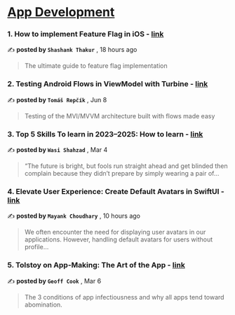 
<h1><a href=https://medium.com/tag/mobile-app-development/recommended target="_blank" rel="noopener noreferrer">App Development</a></h1>
<h3>1. How to implement Feature Flag in iOS - <a href=https://medium.com/@swiftbyshanks/how-to-implement-feature-flag-in-ios-605955aede7c?source=tag_recommended_feed---------0-84----------mobile_app_development----------815297c1_bc7a_45cc_89bf_5cf27011f1c4------- target="_blank" rel="noopener noreferrer">link</a></h3>

✍️ **posted by `Shashank Thakur`** <date> , 18 hours ago</date>

<blockquote>The ultimate guide to feature flag implementation</blockquote>

<h3>2. Testing Android Flows in ViewModel with Turbine - <a href=https://medium.com/proandroiddev/testing-android-flows-in-viewmodel-with-turbine-ea9bae7e811a?source=tag_recommended_feed---------1-107----------mobile_app_development----------815297c1_bc7a_45cc_89bf_5cf27011f1c4------- target="_blank" rel="noopener noreferrer">link</a></h3>

✍️ **posted by `Tomáš Repčík`** <date> , Jun 8</date>

<blockquote>Testing of the MVI/MVVM architecture built with flows made easy</blockquote>

<h3>3. Top 5 Skills To learn in 2023–2025: How to learn - <a href=https://medium.com/@wasishahzad/top-5-skills-to-learn-in-2023-2025-how-to-learn-b8e404ba4efb?source=tag_recommended_feed---------2-85----------mobile_app_development----------815297c1_bc7a_45cc_89bf_5cf27011f1c4------- target="_blank" rel="noopener noreferrer">link</a></h3>

✍️ **posted by `Wasi Shahzad`** <date> , Mar 4</date>

<blockquote>“The future is bright, but fools run straight ahead and get blinded then complain because they didn’t prepare by simply wearing a pair of…</blockquote>

<h3>4. Elevate User Experience: Create Default Avatars in SwiftUI - <a href=https://medium.com/@thecuriousdev/elevate-user-experience-create-default-avatars-in-swiftui-177117000c0e?source=tag_recommended_feed---------3-84----------mobile_app_development----------815297c1_bc7a_45cc_89bf_5cf27011f1c4------- target="_blank" rel="noopener noreferrer">link</a></h3>

✍️ **posted by `Mayank Choudhary`** <date> , 10 hours ago</date>

<blockquote>We often encounter the need for displaying user avatars in our applications. However, handling default avatars for users without profile…</blockquote>

<h3>5. Tolstoy on App-Making: The Art of the App - <a href=https://medium.com/entrepreneur-s-handbook/tolstoy-on-app-making-the-art-of-the-app-2aba5f3e5d60?source=tag_recommended_feed---------4-107----------mobile_app_development----------815297c1_bc7a_45cc_89bf_5cf27011f1c4------- target="_blank" rel="noopener noreferrer">link</a></h3>

✍️ **posted by `Geoff Cook`** <date> , Mar 6</date>

<blockquote>The 3 conditions of app infectiousness and why all apps tend toward abomination.</blockquote>

